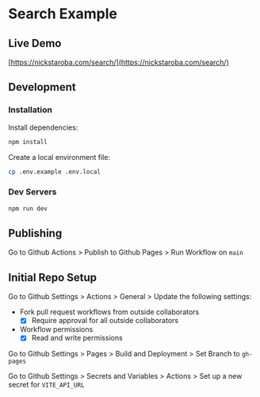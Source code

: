 # Search Example

## Live Demo

[https://nickstaroba.com/search/](https://nickstaroba.com/search/)

## Development

### Installation

Install dependencies:

```sh
npm install
```

Create a local environment file:

```sh
cp .env.example .env.local
```

### Dev Servers

```sh
npm run dev
```

## Publishing

Go to Github Actions > Publish to Github Pages > Run Workflow on `main`

## Initial Repo Setup

Go to Github Settings > Actions > General > Update the following settings:

- Fork pull request workflows from outside collaborators
  - [x] Require approval for all outside collaborators
- Workflow permissions
  - [x] Read and write permissions

Go to Github Settings > Pages > Build and Deployment > Set Branch to `gh-pages`

Go to Github Settings > Secrets and Variables > Actions > Set up a new secret for `VITE_API_URL`

